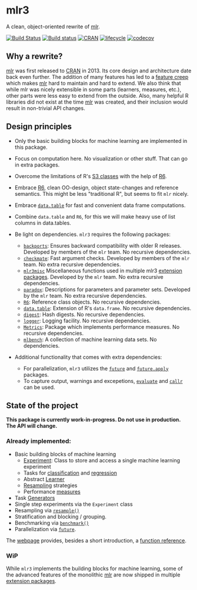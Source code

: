 # mlr3

A clean, object-oriented rewrite of [mlr](https://github.com/mlr-org/mlr).

[![Build Status](https://travis-ci.org/mlr-org/mlr3.svg?branch=master)](https://travis-ci.org/mlr-org/mlr3)
[![Build status](https://ci.appveyor.com/api/projects/status/m2tuhgdxo8is0nv0?svg=true)](https://ci.appveyor.com/project/mlr-org/mlr3)
[![CRAN](https://www.r-pkg.org/badges/version/mlr3)](https://cran.r-project.org/package=mlr3)
[![lifecycle](https://img.shields.io/badge/lifecycle-maturing-blue.svg)](https://www.tidyverse.org/lifecycle/#maturing)
[![codecov](https://codecov.io/gh/mlr-org/mlr3/branch/master/graph/badge.svg)](https://codecov.io/gh/mlr-org/mlr3)

## Why a rewrite?

[mlr](https://github.com/mlr-org/mlr) was first released to [CRAN](https://cran.r-project.org/package=mlr) in 2013.
Its core design and architecture date back even further.
The addition of many features has led to a [feature creep](https://en.wikipedia.org/wiki/Feature_creep) which makes [mlr](https://github.com/mlr-org/mlr) hard to maintain and hard to extend.
We also think that while mlr was nicely extensible in some parts (learners, measures, etc.), other parts were less easy to extend from the outside.
Also, many helpful R libraries did not exist at the time [mlr](https://github.com/mlr-org/mlr) was created, and their inclusion would result in non-trivial API changes.


## Design principles

* Only the basic building blocks for machine learning are implemented in this package.
* Focus on computation here. No visualization or other stuff. That can go in extra packages.
* Overcome the limitations of R's [S3 classes](https://adv-r.hadley.nz/s3.html) with the help of [R6](https://cran.r-project.org/package=R6).
* Embrace [R6](https://cran.r-project.org/package=R6), clean OO-design, object state-changes and reference semantics. This might be less "traditional R", but seems to fit `mlr` nicely.
* Embrace [`data.table`](https://cran.r-project.org/package=data.table) for fast and convenient data frame computations.
* Combine `data.table` and `R6`, for this we will make heavy use of list columns in data.tables.
* Be light on dependencies. `mlr3` requires the following packages:
    - [`backports`](https://cran.r-project.org/package=backports): Ensures backward compatibility with older R releases. Developed by members of the `mlr` team. No recursive dependencies.
    - [`checkmate`](https://cran.r-project.org/package=checkmate): Fast argument checks. Developed by members of the `mlr` team. No extra recursive dependencies.
    - [`mlr3misc`](https://github.com/mlr-org/mlr3misc) Miscellaneous functions used in multiple mlr3 [extension packages](https://github.com/mlr-org/mlr3/wiki/Extension-Packages). Developed by the `mlr` team. No extra recursive dependencies.
    - [`paradox`](https://github.com/mlr-org/paradox): Descriptions for parameters and parameter sets. Developed by the `mlr` team. No extra recursive dependencies.
    - [`R6`](https://cran.r-project.org/package=R6): Reference class objects. No recursive dependencies.
    - [`data.table`](https://cran.r-project.org/package=data.table): Extension of R's `data.frame`. No recursive dependencies.
    - [`digest`](https://cran.r-project.org/package=digest): Hash digests. No recursive dependencies.
    - [`logger`](https://github.com/daroczig/logger): Logging facility. No recursive dependencies.
    - [`Metrics`](https://cran.r-project.org/package=Metrics): Package which implements performance measures. No recursive dependencies.
    - [`mlbench`](https://cran.r-project.org/package=mlbench): A collection of machine learning data sets. No dependencies.

* Additional functionality that comes with extra dependencies:
    - For parallelization, `mlr3` utilizes the [`future`](https://cran.r-project.org/package=future) and [`future.apply`](https://cran.r-project.org/package=future.apply) packages.
    - To capture output, warnings and excepetions, [`evaluate`](https://cran.r-project.org/package=evaluate) and [`callr`](https://cran.r-project.org/package=callr) can be used.


## State of the project

**This package is currently work-in-progress. Do not use in production. The API will change.**

### Already implemented:

* Basic building blocks of machine learning
    - [Experiment](https://mlr3.mlr-org.com/reference/Experiment.html): Class to store and access a single machine learning experiment
    - Tasks for [classification](https://mlr3.mlr-org.com/reference/TaskClassif.html) and [regression](https://mlr3.mlr-org.com/reference/TaskRegr.html)
    - Abstract [Learner](https://mlr3.mlr-org.com/reference/Learner.html)
    - [Resampling](https://mlr3.mlr-org.com/reference/Resampling.html) strategies
    - Performance [measures](https://mlr3.mlr-org.com/reference/Measure.html)
* Task [Generators](https://mlr3.mlr-org.com/reference/Generator.html)
* Single step experiments via the `Experiment` class
* Resampling via [`resample()`](https://mlr3.mlr-org.com/reference/resample.html)
* Stratification and blocking / grouping.
* Benchmarking via [`benchmark()`](https://mlr3.mlr-org.com/reference/benchmark.html)
* Parallelization via [`future`](https://cran.r-project.org/package=future).

The [webpage](https://mlr3.mlr-org.com) provides, besides a short introduction, a [function reference](https://mlr3.mlr-org.com/reference/).

### WiP

While `mlr3` implements the building blocks for machine learning, some of the advanced features of the monolithic  [mlr](https://github.com/mlr-org/mlr) are now shipped in multiple [extension packages](https://github.com/mlr-org/mlr3/wiki/Extension-Packages).
